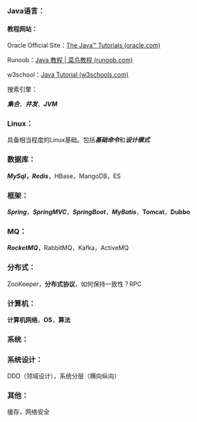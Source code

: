 ### Java语言：

#### 教程网站：

Oracle Official Site：[The Java™ Tutorials (oracle.com)](https://docs.oracle.com/javase/tutorial/index.html)

Runoob：[Java 教程 | 菜鸟教程 (runoob.com)](https://www.runoob.com/java/java-tutorial.html)

w3school：[Java Tutorial (w3schools.com)](https://www.w3schools.com/java/default.asp)



搜索引擎：

***集合***，***并发***，***JVM***

### Linux：

具备相当程度的Linux基础。包括***基础命令***和***设计模式***

### 数据库：

***MySql，Redis***，HBase，MangoDB，ES

### 框架：

***Spring***，***SpringMVC***，***SpringBoot***，***MyBatis***，**Tomcat**，**Dubbo**

### MQ：

***RocketMQ***，RabbitMQ，Kafka，ActiveMQ

### 分布式：

ZooKeeper，**分布式协议**，如何保持一致性？RPC

### 计算机：

**计算机网络**，**OS**，**算法**

### 系统：



### 系统设计：

DDD（领域设计），系统分层（横向纵向）

### 其他：

缓存，网络安全